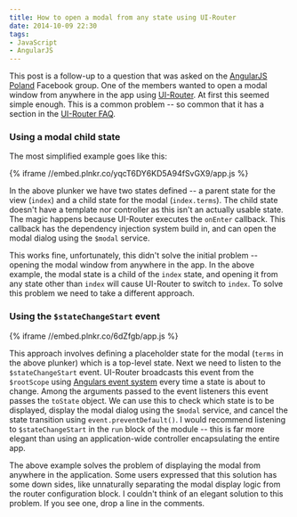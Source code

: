 ```yaml
---
title: How to open a modal from any state using UI-Router
date: 2014-10-09 22:30
tags: 
- JavaScript
- AngularJS
---
```

This post is a follow-up to a question that was asked on the [AngularJS Poland][] Facebook group. One of the members wanted to open a modal window from anywhere in the app using [UI-Router][]. At first this seemed simple enough. This is a common problem -- so common that it has a section in the [UI-Router FAQ][]. 

### Using a modal child state

The most simplified example goes like this:

{% iframe //embed.plnkr.co/yqcT6DY6KD5A94fSvGX9/app.js %}

In the above plunker we have two states defined -- a parent state for the view (`index`) and a child state for the modal (`index.terms`). The child state doesn't have a template nor controller as this isn't an actually usable state. The magic happens because UI-Router executes the `onEnter` callback. This callback has the dependency injection system build in, and can open the modal dialog using the `$modal` service.

This works fine, unfortunately, this didn't solve the initial problem -- opening the modal window from anywhere in the app. In the above example, the modal state is a child of the `index` state, and opening it from any state other than `index` will cause UI-Router to switch to `index`. To solve this problem we need to take a different approach.

### Using the `$stateChangeStart` event

{% iframe //embed.plnkr.co/6dZfgb/app.js %}

This approach involves defining a placeholder state for the modal (`terms` in the above plunker) which is a top-level state. Next we need to listen to the `$stateChangeStart` event. UI-Router broadcasts this event from the `$rootScope` using [Angulars event system][] every time a state is about to change. Among the arguments passed to the event listeners this event passes the `toState` object. We can use this to check which state is to be displayed, display the modal dialog using the `$modal` service, and cancel the state transition using `event.preventDefault()`. I would recommend listening to `$stateChangeStart` in the `run` block of the module -- this is far more elegant than using an application-wide controller encapsulating the entire app.

The above example solves the problem of displaying the modal from anywhere in the application. Some users expressed that this solution has some down sides, like unnaturally separating the modal display logic from the router configuration block. I couldn't think of an elegant solution to this problem. If you see one, drop a line in the comments.

[AngularJS Poland]: 		https://www.facebook.com/groups/angularjs.polska/
[UI-Router]: 				https://github.com/angular-ui/ui-router
[UI-Router FAQ]: 			https://github.com/angular-ui/ui-router/wiki/Frequently-Asked-Questions#how-to-open-a-dialogmodal-at-a-certain-state
[Angulars event system]:	https://docs.angularjs.org/guide/scope#scope-events-propagation